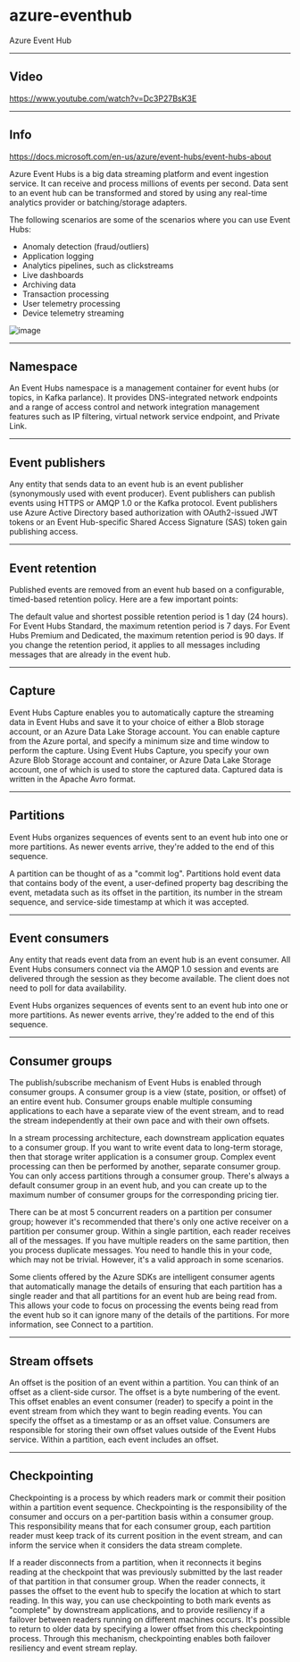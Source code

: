 # azure-eventhub
Azure Event Hub

-------
Video
-------

https://www.youtube.com/watch?v=Dc3P27BsK3E

-------
Info
-------

https://docs.microsoft.com/en-us/azure/event-hubs/event-hubs-about

Azure Event Hubs is a big data streaming platform and event ingestion service. It can receive and process millions of events per second. Data sent to an event hub can be transformed and stored by using any real-time analytics provider or batching/storage adapters.

The following scenarios are some of the scenarios where you can use Event Hubs:

* Anomaly detection (fraud/outliers)
* Application logging
* Analytics pipelines, such as clickstreams
* Live dashboards
* Archiving data
* Transaction processing
* User telemetry processing
* Device telemetry streaming

![image](https://user-images.githubusercontent.com/38502893/169323052-d9db73a0-88ae-4dea-8404-813d502cd83a.png)

-------
Namespace
-------

An Event Hubs namespace is a management container for event hubs (or topics, in Kafka parlance). It provides DNS-integrated network endpoints and a range of access control and network integration management features such as IP filtering, virtual network service endpoint, and Private Link.

-------
Event publishers
-------

Any entity that sends data to an event hub is an event publisher (synonymously used with event producer). Event publishers can publish events using HTTPS or AMQP 1.0 or the Kafka protocol. Event publishers use Azure Active Directory based authorization with OAuth2-issued JWT tokens or an Event Hub-specific Shared Access Signature (SAS) token gain publishing access.

-------
Event retention
-------

Published events are removed from an event hub based on a configurable, timed-based retention policy. Here are a few important points:

The default value and shortest possible retention period is 1 day (24 hours).
For Event Hubs Standard, the maximum retention period is 7 days.
For Event Hubs Premium and Dedicated, the maximum retention period is 90 days.
If you change the retention period, it applies to all messages including messages that are already in the event hub.

-------
Capture
-------

Event Hubs Capture enables you to automatically capture the streaming data in Event Hubs and save it to your choice of either a Blob storage account, or an Azure Data Lake Storage account. You can enable capture from the Azure portal, and specify a minimum size and time window to perform the capture. Using Event Hubs Capture, you specify your own Azure Blob Storage account and container, or Azure Data Lake Storage account, one of which is used to store the captured data. Captured data is written in the Apache Avro format.

-------
Partitions
-------

Event Hubs organizes sequences of events sent to an event hub into one or more partitions. As newer events arrive, they're added to the end of this sequence.

A partition can be thought of as a "commit log". Partitions hold event data that contains body of the event, a user-defined property bag describing the event, metadata such as its offset in the partition, its number in the stream sequence, and service-side timestamp at which it was accepted.

-------
Event consumers
-------

Any entity that reads event data from an event hub is an event consumer. All Event Hubs consumers connect via the AMQP 1.0 session and events are delivered through the session as they become available. The client does not need to poll for data availability.

Event Hubs organizes sequences of events sent to an event hub into one or more partitions. As newer events arrive, they're added to the end of this sequence.

-------
Consumer groups
-------

The publish/subscribe mechanism of Event Hubs is enabled through consumer groups. A consumer group is a view (state, position, or offset) of an entire event hub. Consumer groups enable multiple consuming applications to each have a separate view of the event stream, and to read the stream independently at their own pace and with their own offsets.

In a stream processing architecture, each downstream application equates to a consumer group. If you want to write event data to long-term storage, then that storage writer application is a consumer group. Complex event processing can then be performed by another, separate consumer group. You can only access partitions through a consumer group. There's always a default consumer group in an event hub, and you can create up to the maximum number of consumer groups for the corresponding pricing tier.

There can be at most 5 concurrent readers on a partition per consumer group; however it's recommended that there's only one active receiver on a partition per consumer group. Within a single partition, each reader receives all of the messages. If you have multiple readers on the same partition, then you process duplicate messages. You need to handle this in your code, which may not be trivial. However, it's a valid approach in some scenarios.

Some clients offered by the Azure SDKs are intelligent consumer agents that automatically manage the details of ensuring that each partition has a single reader and that all partitions for an event hub are being read from. This allows your code to focus on processing the events being read from the event hub so it can ignore many of the details of the partitions. For more information, see Connect to a partition.

-------
Stream offsets
-------

An offset is the position of an event within a partition. You can think of an offset as a client-side cursor. The offset is a byte numbering of the event. This offset enables an event consumer (reader) to specify a point in the event stream from which they want to begin reading events. You can specify the offset as a timestamp or as an offset value. Consumers are responsible for storing their own offset values outside of the Event Hubs service. Within a partition, each event includes an offset.

-------
Checkpointing
-------

Checkpointing is a process by which readers mark or commit their position within a partition event sequence. Checkpointing is the responsibility of the consumer and occurs on a per-partition basis within a consumer group. This responsibility means that for each consumer group, each partition reader must keep track of its current position in the event stream, and can inform the service when it considers the data stream complete.

If a reader disconnects from a partition, when it reconnects it begins reading at the checkpoint that was previously submitted by the last reader of that partition in that consumer group. When the reader connects, it passes the offset to the event hub to specify the location at which to start reading. In this way, you can use checkpointing to both mark events as "complete" by downstream applications, and to provide resiliency if a failover between readers running on different machines occurs. It's possible to return to older data by specifying a lower offset from this checkpointing process. Through this mechanism, checkpointing enables both failover resiliency and event stream replay.
